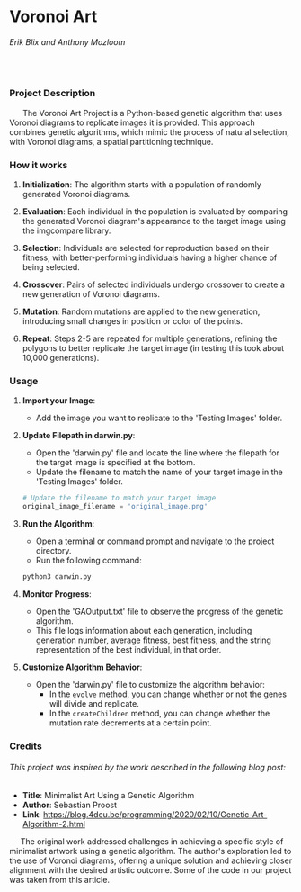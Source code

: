 <h1>Voronoi Art</h1>
<h6>Erik Blix and Anthony Mozloom</h6>
<br>
<h3>Project Description</h3>
<p>
&nbsp;&nbsp;&nbsp;&nbsp;&nbsp; The Voronoi Art Project is a Python-based genetic algorithm that uses Voronoi diagrams to replicate images it is provided. This approach combines genetic algorithms, which mimic the process of natural selection, with Voronoi diagrams, a spatial partitioning technique. 

</p>
<h3>How it works</h3>
<p>

1. **Initialization**: The algorithm starts with a population of randomly generated Voronoi diagrams.

2. **Evaluation**: Each individual in the population is evaluated by comparing the generated Voronoi diagram's appearance to the target image using the imgcompare library.

3. **Selection**: Individuals are selected for reproduction based on their fitness, with better-performing individuals having a higher chance of being selected.

4. **Crossover**: Pairs of selected individuals undergo crossover to create a new generation of Voronoi diagrams.

5. **Mutation**: Random mutations are applied to the new generation, introducing small changes in position or color of the points.

6. **Repeat**: Steps 2-5 are repeated for multiple generations, refining the polygons to better replicate the target image (in testing this took about 10,000 generations).
</p>

<h3>Usage</h3>
<p>

1. **Import your Image**:

    - Add the image you want to replicate to the 'Testing Images' folder.

2. **Update Filepath in darwin.py**:

    - Open the 'darwin.py' file and locate the line where the filepath for the target image is specified at the bottom.
    - Update the filename to match the name of your target image in the 'Testing Images' folder.

    ```python
    # Update the filename to match your target image
    original_image_filename = 'original_image.png'

    ```

3. **Run the Algorithm**:

    - Open a terminal or command prompt and navigate to the project directory.
    - Run the following command:

    ```bash
    python3 darwin.py
    ```

4. **Monitor Progress**:

    - Open the 'GAOutput.txt' file to observe the progress of the genetic algorithm.
    - This file logs information about each generation, including generation number, average fitness, best fitness, and the string representation of the best individual, in that order.

5. **Customize Algorithm Behavior**:

    - Open the 'darwin.py' file to customize the algorithm behavior:
        - In the `evolve` method, you can change whether or not the genes will divide and replicate.
        - In the `createChildren` method, you can change whether the mutation rate decrements at a certain point.

</p>

<h3>Credits</h3>
<h6>This project was inspired by the work described in the following blog post: </h6>

* **Title**: Minimalist Art Using a Genetic Algorithm
* **Author**: Sebastian Proost
* **Link**: https://blog.4dcu.be/programming/2020/02/10/Genetic-Art-Algorithm-2.html

&nbsp;&nbsp;&nbsp;&nbsp;&nbsp;The original work addressed challenges in achieving a specific style of minimalist artwork using a genetic algorithm. The author's exploration led to the use of Voronoi diagrams, offering a unique solution and achieving closer alignment with the desired artistic outcome. Some of the code in our project was taken from this article.